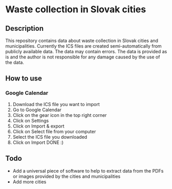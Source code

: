 # Waste collection in Slovak cities

## Description
This repository contains data about waste collection in Slovak cities and municipalities. Currently the ICS files are created semi-automatically from publicly available data.
The data may contain errors. The data is provided as is and the author is not responsible for any damage caused by the use of the data.

## How to use

### Google Calendar
1. Download the ICS file you want to import
2. Go to Google Calendar
3. Click on the gear icon in the top right corner
4. Click on Settings
5. Click on Import & export
6. Click on Select file from your computer
7. Select the ICS file you downloaded
8. Click on Import
DONE :)

## Todo
- Add a universal piece of software to help to extract data from the PDFs or images provided by the cities and municipalities
- Add more cities
